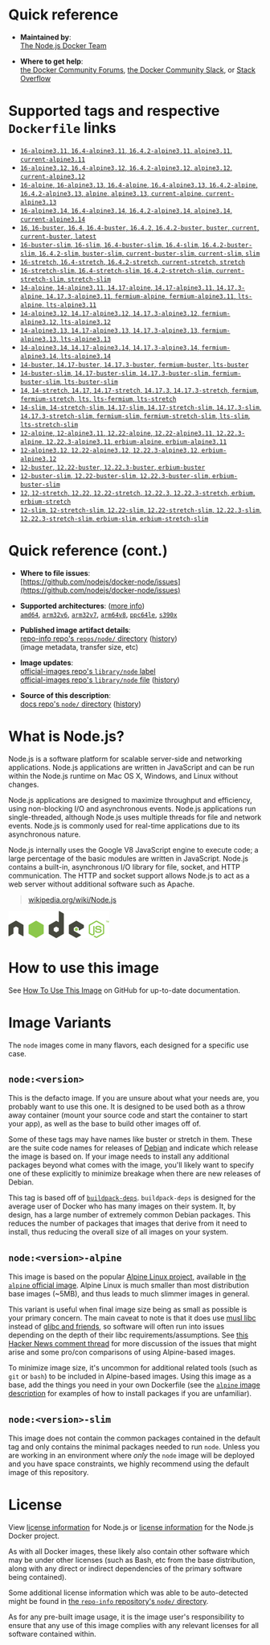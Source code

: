 <!--

********************************************************************************

WARNING:

    DO NOT EDIT "node/README.md"

    IT IS AUTO-GENERATED

    (from the other files in "node/" combined with a set of templates)

********************************************************************************

-->

# Quick reference

-	**Maintained by**:  
	[The Node.js Docker Team](https://github.com/nodejs/docker-node)

-	**Where to get help**:  
	[the Docker Community Forums](https://forums.docker.com/), [the Docker Community Slack](https://dockr.ly/slack), or [Stack Overflow](https://stackoverflow.com/search?tab=newest&q=docker)

# Supported tags and respective `Dockerfile` links

-	[`16-alpine3.11`, `16.4-alpine3.11`, `16.4.2-alpine3.11`, `alpine3.11`, `current-alpine3.11`](https://github.com/nodejs/docker-node/blob/fd130acf063b312355a5d88d51716db3ff34ae49/16/alpine3.11/Dockerfile)
-	[`16-alpine3.12`, `16.4-alpine3.12`, `16.4.2-alpine3.12`, `alpine3.12`, `current-alpine3.12`](https://github.com/nodejs/docker-node/blob/fd130acf063b312355a5d88d51716db3ff34ae49/16/alpine3.12/Dockerfile)
-	[`16-alpine`, `16-alpine3.13`, `16.4-alpine`, `16.4-alpine3.13`, `16.4.2-alpine`, `16.4.2-alpine3.13`, `alpine`, `alpine3.13`, `current-alpine`, `current-alpine3.13`](https://github.com/nodejs/docker-node/blob/fd130acf063b312355a5d88d51716db3ff34ae49/16/alpine3.13/Dockerfile)
-	[`16-alpine3.14`, `16.4-alpine3.14`, `16.4.2-alpine3.14`, `alpine3.14`, `current-alpine3.14`](https://github.com/nodejs/docker-node/blob/26a3ec0d3afc3f9ca70d874be3f644fbdd719e2d/16/alpine3.14/Dockerfile)
-	[`16`, `16-buster`, `16.4`, `16.4-buster`, `16.4.2`, `16.4.2-buster`, `buster`, `current`, `current-buster`, `latest`](https://github.com/nodejs/docker-node/blob/fd130acf063b312355a5d88d51716db3ff34ae49/16/buster/Dockerfile)
-	[`16-buster-slim`, `16-slim`, `16.4-buster-slim`, `16.4-slim`, `16.4.2-buster-slim`, `16.4.2-slim`, `buster-slim`, `current-buster-slim`, `current-slim`, `slim`](https://github.com/nodejs/docker-node/blob/fd130acf063b312355a5d88d51716db3ff34ae49/16/buster-slim/Dockerfile)
-	[`16-stretch`, `16.4-stretch`, `16.4.2-stretch`, `current-stretch`, `stretch`](https://github.com/nodejs/docker-node/blob/fd130acf063b312355a5d88d51716db3ff34ae49/16/stretch/Dockerfile)
-	[`16-stretch-slim`, `16.4-stretch-slim`, `16.4.2-stretch-slim`, `current-stretch-slim`, `stretch-slim`](https://github.com/nodejs/docker-node/blob/fd130acf063b312355a5d88d51716db3ff34ae49/16/stretch-slim/Dockerfile)
-	[`14-alpine`, `14-alpine3.11`, `14.17-alpine`, `14.17-alpine3.11`, `14.17.3-alpine`, `14.17.3-alpine3.11`, `fermium-alpine`, `fermium-alpine3.11`, `lts-alpine`, `lts-alpine3.11`](https://github.com/nodejs/docker-node/blob/fd130acf063b312355a5d88d51716db3ff34ae49/14/alpine3.11/Dockerfile)
-	[`14-alpine3.12`, `14.17-alpine3.12`, `14.17.3-alpine3.12`, `fermium-alpine3.12`, `lts-alpine3.12`](https://github.com/nodejs/docker-node/blob/fd130acf063b312355a5d88d51716db3ff34ae49/14/alpine3.12/Dockerfile)
-	[`14-alpine3.13`, `14.17-alpine3.13`, `14.17.3-alpine3.13`, `fermium-alpine3.13`, `lts-alpine3.13`](https://github.com/nodejs/docker-node/blob/fd130acf063b312355a5d88d51716db3ff34ae49/14/alpine3.13/Dockerfile)
-	[`14-alpine3.14`, `14.17-alpine3.14`, `14.17.3-alpine3.14`, `fermium-alpine3.14`, `lts-alpine3.14`](https://github.com/nodejs/docker-node/blob/26a3ec0d3afc3f9ca70d874be3f644fbdd719e2d/14/alpine3.14/Dockerfile)
-	[`14-buster`, `14.17-buster`, `14.17.3-buster`, `fermium-buster`, `lts-buster`](https://github.com/nodejs/docker-node/blob/fd130acf063b312355a5d88d51716db3ff34ae49/14/buster/Dockerfile)
-	[`14-buster-slim`, `14.17-buster-slim`, `14.17.3-buster-slim`, `fermium-buster-slim`, `lts-buster-slim`](https://github.com/nodejs/docker-node/blob/fd130acf063b312355a5d88d51716db3ff34ae49/14/buster-slim/Dockerfile)
-	[`14`, `14-stretch`, `14.17`, `14.17-stretch`, `14.17.3`, `14.17.3-stretch`, `fermium`, `fermium-stretch`, `lts`, `lts-fermium`, `lts-stretch`](https://github.com/nodejs/docker-node/blob/fd130acf063b312355a5d88d51716db3ff34ae49/14/stretch/Dockerfile)
-	[`14-slim`, `14-stretch-slim`, `14.17-slim`, `14.17-stretch-slim`, `14.17.3-slim`, `14.17.3-stretch-slim`, `fermium-slim`, `fermium-stretch-slim`, `lts-slim`, `lts-stretch-slim`](https://github.com/nodejs/docker-node/blob/fd130acf063b312355a5d88d51716db3ff34ae49/14/stretch-slim/Dockerfile)
-	[`12-alpine`, `12-alpine3.11`, `12.22-alpine`, `12.22-alpine3.11`, `12.22.3-alpine`, `12.22.3-alpine3.11`, `erbium-alpine`, `erbium-alpine3.11`](https://github.com/nodejs/docker-node/blob/fd130acf063b312355a5d88d51716db3ff34ae49/12/alpine3.11/Dockerfile)
-	[`12-alpine3.12`, `12.22-alpine3.12`, `12.22.3-alpine3.12`, `erbium-alpine3.12`](https://github.com/nodejs/docker-node/blob/fd130acf063b312355a5d88d51716db3ff34ae49/12/alpine3.12/Dockerfile)
-	[`12-buster`, `12.22-buster`, `12.22.3-buster`, `erbium-buster`](https://github.com/nodejs/docker-node/blob/fd130acf063b312355a5d88d51716db3ff34ae49/12/buster/Dockerfile)
-	[`12-buster-slim`, `12.22-buster-slim`, `12.22.3-buster-slim`, `erbium-buster-slim`](https://github.com/nodejs/docker-node/blob/fd130acf063b312355a5d88d51716db3ff34ae49/12/buster-slim/Dockerfile)
-	[`12`, `12-stretch`, `12.22`, `12.22-stretch`, `12.22.3`, `12.22.3-stretch`, `erbium`, `erbium-stretch`](https://github.com/nodejs/docker-node/blob/fd130acf063b312355a5d88d51716db3ff34ae49/12/stretch/Dockerfile)
-	[`12-slim`, `12-stretch-slim`, `12.22-slim`, `12.22-stretch-slim`, `12.22.3-slim`, `12.22.3-stretch-slim`, `erbium-slim`, `erbium-stretch-slim`](https://github.com/nodejs/docker-node/blob/fd130acf063b312355a5d88d51716db3ff34ae49/12/stretch-slim/Dockerfile)

# Quick reference (cont.)

-	**Where to file issues**:  
	[https://github.com/nodejs/docker-node/issues](https://github.com/nodejs/docker-node/issues)

-	**Supported architectures**: ([more info](https://github.com/docker-library/official-images#architectures-other-than-amd64))  
	[`amd64`](https://hub.docker.com/r/amd64/node/), [`arm32v6`](https://hub.docker.com/r/arm32v6/node/), [`arm32v7`](https://hub.docker.com/r/arm32v7/node/), [`arm64v8`](https://hub.docker.com/r/arm64v8/node/), [`ppc64le`](https://hub.docker.com/r/ppc64le/node/), [`s390x`](https://hub.docker.com/r/s390x/node/)

-	**Published image artifact details**:  
	[repo-info repo's `repos/node/` directory](https://github.com/docker-library/repo-info/blob/master/repos/node) ([history](https://github.com/docker-library/repo-info/commits/master/repos/node))  
	(image metadata, transfer size, etc)

-	**Image updates**:  
	[official-images repo's `library/node` label](https://github.com/docker-library/official-images/issues?q=label%3Alibrary%2Fnode)  
	[official-images repo's `library/node` file](https://github.com/docker-library/official-images/blob/master/library/node) ([history](https://github.com/docker-library/official-images/commits/master/library/node))

-	**Source of this description**:  
	[docs repo's `node/` directory](https://github.com/docker-library/docs/tree/master/node) ([history](https://github.com/docker-library/docs/commits/master/node))

# What is Node.js?

Node.js is a software platform for scalable server-side and networking applications. Node.js applications are written in JavaScript and can be run within the Node.js runtime on Mac OS X, Windows, and Linux without changes.

Node.js applications are designed to maximize throughput and efficiency, using non-blocking I/O and asynchronous events. Node.js applications run single-threaded, although Node.js uses multiple threads for file and network events. Node.js is commonly used for real-time applications due to its asynchronous nature.

Node.js internally uses the Google V8 JavaScript engine to execute code; a large percentage of the basic modules are written in JavaScript. Node.js contains a built-in, asynchronous I/O library for file, socket, and HTTP communication. The HTTP and socket support allows Node.js to act as a web server without additional software such as Apache.

> [wikipedia.org/wiki/Node.js](https://en.wikipedia.org/wiki/Node.js)

![logo](https://raw.githubusercontent.com/docker-library/docs/01c12653951b2fe592c1f93a13b4e289ada0e3a1/node/logo.png)

# How to use this image

See [How To Use This Image](https://github.com/nodejs/docker-node/blob/master/README.md#how-to-use-this-image) on GitHub for up-to-date documentation.

# Image Variants

The `node` images come in many flavors, each designed for a specific use case.

## `node:<version>`

This is the defacto image. If you are unsure about what your needs are, you probably want to use this one. It is designed to be used both as a throw away container (mount your source code and start the container to start your app), as well as the base to build other images off of.

Some of these tags may have names like buster or stretch in them. These are the suite code names for releases of [Debian](https://wiki.debian.org/DebianReleases) and indicate which release the image is based on. If your image needs to install any additional packages beyond what comes with the image, you'll likely want to specify one of these explicitly to minimize breakage when there are new releases of Debian.

This tag is based off of [`buildpack-deps`](https://hub.docker.com/_/buildpack-deps/). `buildpack-deps` is designed for the average user of Docker who has many images on their system. It, by design, has a large number of extremely common Debian packages. This reduces the number of packages that images that derive from it need to install, thus reducing the overall size of all images on your system.

## `node:<version>-alpine`

This image is based on the popular [Alpine Linux project](https://alpinelinux.org), available in [the `alpine` official image](https://hub.docker.com/_/alpine). Alpine Linux is much smaller than most distribution base images (~5MB), and thus leads to much slimmer images in general.

This variant is useful when final image size being as small as possible is your primary concern. The main caveat to note is that it does use [musl libc](https://musl.libc.org) instead of [glibc and friends](https://www.etalabs.net/compare_libcs.html), so software will often run into issues depending on the depth of their libc requirements/assumptions. See [this Hacker News comment thread](https://news.ycombinator.com/item?id=10782897) for more discussion of the issues that might arise and some pro/con comparisons of using Alpine-based images.

To minimize image size, it's uncommon for additional related tools (such as `git` or `bash`) to be included in Alpine-based images. Using this image as a base, add the things you need in your own Dockerfile (see the [`alpine` image description](https://hub.docker.com/_/alpine/) for examples of how to install packages if you are unfamiliar).

## `node:<version>-slim`

This image does not contain the common packages contained in the default tag and only contains the minimal packages needed to run `node`. Unless you are working in an environment where *only* the `node` image will be deployed and you have space constraints, we highly recommend using the default image of this repository.

# License

View [license information](https://github.com/nodejs/node/blob/master/LICENSE) for Node.js or [license information](https://github.com/nodejs/docker-node/blob/master/LICENSE) for the Node.js Docker project.

As with all Docker images, these likely also contain other software which may be under other licenses (such as Bash, etc from the base distribution, along with any direct or indirect dependencies of the primary software being contained).

Some additional license information which was able to be auto-detected might be found in [the `repo-info` repository's `node/` directory](https://github.com/docker-library/repo-info/tree/master/repos/node).

As for any pre-built image usage, it is the image user's responsibility to ensure that any use of this image complies with any relevant licenses for all software contained within.
